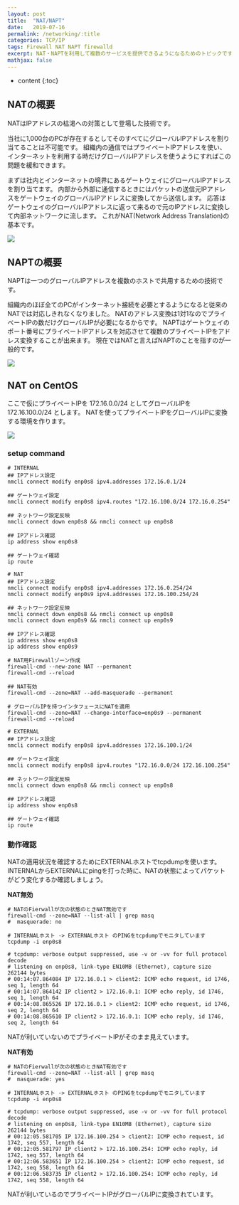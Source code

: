```yaml
---
layout: post
title:  "NAT/NAPT"
date:   2019-07-16
permalink: /networking/:title
categories: TCP/IP
tags: Firewall NAT NAPT firewalld
excerpt: NAT・NAPTを利用して複数のサービスを提供できるようになるためのトピックです
mathjax: false
---
```

 
* content
{:toc}

## NATの概要

NATはIPアドレスの枯渇への対策として登場した技術です。

当社に1,000台のPCが存在するとしてそのすべてにグローバルIPアドレスを割り当てることは不可能です。
組織内の通信ではプライベートIPアドレスを使い、インターネットを利用する時だけグローバルIPアドレスを使うようにすればこの問題を緩和できます。

まずは社内とインターネットの境界にあるゲートウェイにグローバルIPアドレスを割り当てます。
内部から外部に通信するときにはパケットの送信元IPアドレスをゲートウェイのグローバルIPアドレスに変換してから送信します。
応答はゲートウェイのグローバルIPアドレスに返って来るので元のIPアドレスに変換して内部ネットワークに流します。
これがNAT(Network Address Translation)の基本です。

![](/images/nat/2019-07-15-22-58-55.png)

## NAPTの概要

NAPTは一つのグローバルIPアドレスを複数のホストで共用するための技術です。

組織内のほぼ全てのPCがインターネット接続を必要とするようになると従来のNATでは対応しきれなくなりました。
NATのアドレス変換は1対1なのでプライベートIPの数だけグローバルIPが必要になるからです。
NAPTはゲートウェイのポート番号にプライベートIPアドレスを対応させて複数のプライベートIPをアドレス変換することが出来ます。
現在ではNATと言えばNAPTのことを指すのが一般的です。

![](/images/nat/2019-07-15-23-20-25.png)

## NAT on CentOS

ここで仮にプライベートIPを 172.16.0.0/24 としてグローバルIPを 172.16.100.0/24 とします。
NATを使ってプライベートIPをグローバルIPに変換する環境を作ります。

![](/images/nat/2019-07-15-23-36-54.png)

### setup command

```
# INTERNAL
## IPアドレス設定
nmcli connect modify enp0s8 ipv4.addresses 172.16.0.1/24

## ゲートウェイ設定
nmcli connect modify enp0s8 ipv4.routes "172.16.100.0/24 172.16.0.254"

## ネットワーク設定反映
nmcli connect down enp0s8 && nmcli connect up enp0s8

## IPアドレス確認
ip address show enp0s8

## ゲートウェイ確認
ip route
```
```
# NAT
## IPアドレス設定
nmcli connect modify enp0s8 ipv4.addresses 172.16.0.254/24
nmcli connect modify enp0s9 ipv4.addresses 172.16.100.254/24

## ネットワーク設定反映
nmcli connect down enp0s8 && nmcli connect up enp0s8
nmcli connect down enp0s9 && nmcli connect up enp0s9

## IPアドレス確認
ip address show enp0s8
ip address show enp0s9

# NAT用Firewallゾーン作成
firewall-cmd --new-zone NAT --permanent
firewall-cmd --reload

## NAT有効
firewall-cmd --zone=NAT --add-masquerade --permanent

# グローバルIPを持つインタフェースにNATを適用
firewall-cmd --zone=NAT --change-interface=enp0s9 --permanent
firewall-cmd --reload
```
```
# EXTERNAL
## IPアドレス設定
nmcli connect modify enp0s8 ipv4.addresses 172.16.100.1/24

## ゲートウェイ設定
nmcli connect modify enp0s8 ipv4.routes "172.16.0.0/24 172.16.100.254"

## ネットワーク設定反映
nmcli connect down enp0s8 && nmcli connect up enp0s8

## IPアドレス確認
ip address show enp0s8

## ゲートウェイ確認
ip route
```

### 動作確認

NATの適用状況を確認するためにEXTERNALホストでtcpdumpを使います。
INTERNALからEXTERNALにpingを打った時に、NATの状態によってパケットがどう変化するか確認しましょう。

**NAT無効**

```
# NATのFierwallが次の状態のときNAT無効です
firewall-cmd --zone=NAT --list-all | grep masq
#  masquerade: no
```

```
# INTERNALホスト -> EXTERNALホスト のPINGをtcpdumpでモニタしています
tcpdump -i enp0s8

# tcpdump: verbose output suppressed, use -v or -vv for full protocol decode
# listening on enp0s8, link-type EN10MB (Ethernet), capture size 262144 bytes
# 00:14:07.864084 IP 172.16.0.1 > client2: ICMP echo request, id 1746, seq 1, length 64
# 00:14:07.864142 IP client2 > 172.16.0.1: ICMP echo reply, id 1746, seq 1, length 64
# 00:14:08.865526 IP 172.16.0.1 > client2: ICMP echo request, id 1746, seq 2, length 64
# 00:14:08.865610 IP client2 > 172.16.0.1: ICMP echo reply, id 1746, seq 2, length 64
```

NATが利いていないのでプライベートIPがそのまま見えています。

**NAT有効**

```
# NATのFierwallが次の状態のときNAT有効です
firewall-cmd --zone=NAT --list-all | grep masq
#  masquerade: yes
```

```
# INTERNALホスト -> EXTERNALホスト のPINGをtcpdumpでモニタしています
tcpdump -i enp0s8

# tcpdump: verbose output suppressed, use -v or -vv for full protocol decode
# listening on enp0s8, link-type EN10MB (Ethernet), capture size 262144 bytes
# 00:12:05.581705 IP 172.16.100.254 > client2: ICMP echo request, id 1742, seq 557, length 64
# 00:12:05.581797 IP client2 > 172.16.100.254: ICMP echo reply, id 1742, seq 557, length 64
# 00:12:06.583651 IP 172.16.100.254 > client2: ICMP echo request, id 1742, seq 558, length 64
# 00:12:06.583735 IP client2 > 172.16.100.254: ICMP echo reply, id 1742, seq 558, length 64
```

NATが利いているのでプライベートIPがグローバルIPに変換されています。